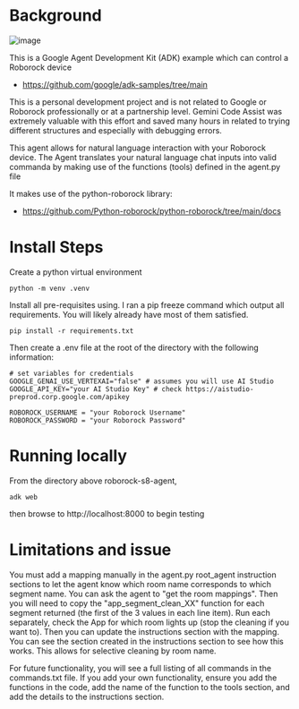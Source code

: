 # Background
![image](https://github.com/user-attachments/assets/ea67fb7e-f4d5-4db2-aa2b-6e94a1e5b0fd)


This is a Google Agent Development Kit (ADK) example which can control a Roborock device
- https://github.com/google/adk-samples/tree/main

This is a personal development project and is not related to Google or Roborock professionally or at a partnership level.  Gemini Code Assist was extremely valuable with this effort and saved many hours in related to trying different structures and especially with debugging errors. 

This agent allows for natural language interaction with your Roborock device. The Agent translates your natural language chat inputs into valid commanda by making use of the functions (tools) defined in the agent.py file

It makes use of the python-roborock library:
- https://github.com/Python-roborock/python-roborock/tree/main/docs

# Install Steps
Create a python virtual environment
```
python -m venv .venv
```

Install all pre-requisites using. I ran a pip freeze command which output all requirements. You will likely already have most of them satisfied. 
```
pip install -r requirements.txt
```

Then create a .env file at the root of the directory with the following information:

```
# set variables for credentials
GOOGLE_GENAI_USE_VERTEXAI="false" # assumes you will use AI Studio
GOOGLE_API_KEY="your AI Studio Key" # check https://aistudio-preprod.corp.google.com/apikey

ROBOROCK_USERNAME = "your Roborock Username"
ROBOROCK_PASSWORD = "your Roborock Password"

```
# Running locally
From the directory above roborock-s8-agent,
```
adk web
```
then browse to http://localhost:8000 to begin testing

# Limitations and issue
You must add a mapping manually in the agent.py root_agent instruction sections to let the agent know which room name corresponds to which segment name.  You can ask the agent to "get the room mappings".  Then you will need to copy the "app_segment_clean_XX" function for each segment returned (the first of the 3 values in each line item).  Run each separately, check the App for which room lights up (stop the cleaning if you want to).  Then you can update the instructions section with the mapping.  You can see the section created in the instructions section to see how this works.  This allows for selective cleaning by room name.

For future functionality, you will see a full listing of all commands in the commands.txt file.  If you add your own functionality, ensure you add the functions in the code, add the name of the function to the tools section, and add the details to the instructions section.
